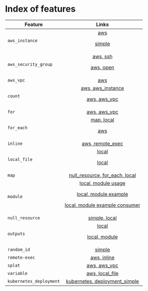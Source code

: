 # Index of features

| Feature                 | Links          |
| -------------           |:-------------:|
| `aws_instance`          | [aws](aws/aws_instance) <p/> [simple](aws/aws_instance/simple) |
| `aws_security_group`    | [aws, ssh](aws/aws_security_group/ssh) <p/> [aws, open](aws/aws_security_group/open) |
| `aws_vpc`               | [aws](aws/aws_vpc/simple) |
| `count`                 | [aws, aws_instance](aws/aws_instance/count) <p/> [aws, aws_vpc](aws/aws_vpc/count) |
| `for`                   | [aws, aws_vpc](aws/aws_vpc/for) |
| `for_each`              | [map, local](local/null_resource/for_each) <p/> [aws](aws/aws_instance/for_each) |
| `inline`                | [aws, remote_exec](aws/aws_instance/remote-exec/inline/) |
| `local_file`            | [local](local/local_file/hello) <p/> [local](local/local_file/preexisting_file) |
| `map`                   | [null_resource, for_each, local](local/null_resource/for_each) |
| `module`                | [local, module usage](variables/local_file/module) <p/> [local, module example](modules/local_file/hello_module) <p/> [local, module example consumer](modules/local_file/hello_consumer) |
| `null_resource`         | [simple, local](local/null_resource/simple) |
| `outputs`               | [local](outputs/local_file/local_file) <p/> [local, module](outputs/local_file/module) |
| `random_id`             | [simple](aws/aws_s3_bucket/simple) |
| `remote-exec`           | [aws, inline](aws/aws_instance/remote-exec/inline) |
| `splat`                 | [aws, aws_vpc](aws/aws_vpc/splat) |
| `variable`              | [aws, local_file](variables/local_file/local_file) |
| `kubernetes_deployment` | [kubernetes, deployment_simple](kubernetes/kubernetes_deployment/simple) |

